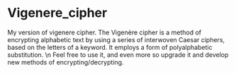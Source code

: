 # Vigenere_cipher
My version of vigenere cipher.
The Vigenère cipher is a method of encrypting alphabetic text by using a series of interwoven Caesar ciphers, based on the letters of a keyword. It employs a form of polyalphabetic substitution.
\n Feel free to use it, and even more so upgrade it and develop new methods of encrypting/decrypting.
